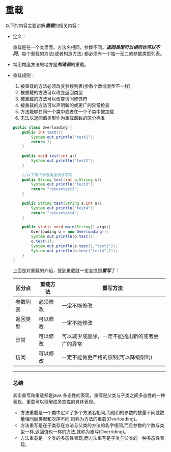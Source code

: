 # 重载

以下的内容主要讲解***重载***的相关内容：

- 定义：

  重载是在一个类里面，方法名相同，参数不同。***返回类型可以相同也可以不同***。每个重载的方法(或者构造方法) 都必须有一个独一无二的参数类型列表。

- 常用构造方法的地方是***构造器***的重载。

- 重载规则：

  1. 被重载的方法必须改变参数列表(参数个数或类型不一样)
  2. 被重载的方法可以改变返回类型
  3. 被重载的方法可以改变访问修饰符
  4. 被重载的方法可以声明新的或更广的异常检查
  5. 方法能够在同一个类中或者在一个子类中被加载
  6. 无法以返回值类型作为重载函数的区分标准

  ```java
  public class Overloading {
      public int test(){
          System.out.println("test1");
          return 1;
      }
   
      public void test(int a){
          System.out.println("test2");
      }   
   
      //以下两个参数类型顺序不同
      public String test(int a,String s){
          System.out.println("test3");
          return "returntest3";
      }   
   
      public String test(String s,int a){
          System.out.println("test4");
          return "returntest4";
      }  
      
      public static void main(String[] args){
          Overloading o = new Overloading();
          System.out.println(o.test());
          o.test(1);
          System.out.println(o.test(1,"test3"));
          System.out.println(o.test("test4",1));
      }
  }
  ```

  

  上面是对重载的介绍，提到重载就一定会提到***重写***了：

  | 区分点   | 重载方法 | 重写方法                                       |
  | :------- | -------- | ---------------------------------------------- |
  | 参数列表 | 必须修改 | 一定不能修改                                   |
  | 返回类型 | 可以修改 | 一定不能修改                                   |
  | 异常     | 可以修改 | 可以减少或删除，一定不能抛出新的或者更广的异常 |
  | 访问     | 可以修改 | 一定不能做更严格的限制(可以降级限制)           |

  ---

  ### 总结

  其实重写和重载都是java 多态性的表现，重写是父类与子类之间多态性的一种表现，重载可以理解成多态性的具体表现。

  - 方法重载是一个类中定义了多个方法名相同,而他们的参数的数量不同或数量相同而类型和次序不同,则称为方法的重载(Overloading)。
  - 方法重写是在子类存在方法与父类的方法的名字相同,而且参数的个数与类型一样,返回值也一样的方法,就称为重写(Overriding)。
  - 方法重载是一个类的多态性表现,而方法重写是子类与父类的一种多态性表现。
